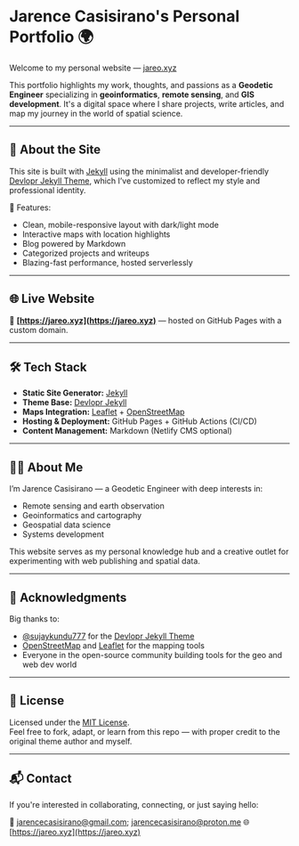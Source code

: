 # Jarence Casisirano's Personal Portfolio 🌍

Welcome to my personal website — [jareo.xyz](https://jareo.xyz/)

This portfolio highlights my work, thoughts, and passions as a **Geodetic Engineer** specializing in **geoinformatics**, **remote sensing**, and **GIS development**. It's a digital space where I share projects, write articles, and map my journey in the world of spatial science.

---

## 🚀 About the Site

This site is built with [Jekyll](https://jekyllrb.com/) using the minimalist and developer-friendly [Devlopr Jekyll Theme](https://github.com/sujaykundu777/devlopr-jekyll), which I’ve customized to reflect my style and professional identity.

🔧 Features:
- Clean, mobile-responsive layout with dark/light mode
- Interactive maps with location highlights
- Blog powered by Markdown
- Categorized projects and writeups
- Blazing-fast performance, hosted serverlessly

---

## 🌐 Live Website

🔗 **[https://jareo.xyz](https://jareo.xyz)** — hosted on GitHub Pages with a custom domain.

---

## 🛠 Tech Stack

- **Static Site Generator:** [Jekyll](https://jekyllrb.com)
- **Theme Base:** [Devlopr Jekyll](https://github.com/sujaykundu777/devlopr-jekyll)
- **Maps Integration:** [Leaflet](https://leafletjs.com/) + [OpenStreetMap](https://www.openstreetmap.org)
- **Hosting & Deployment:** GitHub Pages + GitHub Actions (CI/CD)
- **Content Management:** Markdown (Netlify CMS optional)

---

## 🧑‍🎓 About Me

I’m Jarence Casisirano — a Geodetic Engineer with deep interests in:

- Remote sensing and earth observation
- Geoinformatics and cartography
- Geospatial data science
- Systems development

This website serves as my personal knowledge hub and a creative outlet for experimenting with web publishing and spatial data.

---

## 🙌 Acknowledgments

Big thanks to:

- [@sujaykundu777](https://github.com/sujaykundu777) for the [Devlopr Jekyll Theme](https://github.com/sujaykundu777/devlopr-jekyll)
- [OpenStreetMap](https://www.openstreetmap.org/) and [Leaflet](https://leafletjs.com/) for the mapping tools
- Everyone in the open-source community building tools for the geo and web dev world

---

## 📄 License

Licensed under the [MIT License](https://opensource.org/licenses/MIT).  
Feel free to fork, adapt, or learn from this repo — with proper credit to the original theme author and myself.

---

## 📬 Contact

If you're interested in collaborating, connecting, or just saying hello:

📧 jarencecasisirano@gmail.com; jarencecasisirano@proton.me
🌐 [https://jareo.xyz](https://jareo.xyz)

